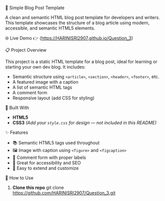 📝 Simple Blog Post Template

A clean and semantic HTML blog post template for developers and writers. This template showcases the structure of a blog article using modern, accessible, and semantic HTML5 elements.

🌐 Live Demo
👉 (https://HARINISRI2907.github.io/Question_3)  

📋 Project Overview

This project is a static HTML template for a blog post, ideal for learning or starting your own dev blog. It includes:
- Semantic structure using `<article>`, `<section>`, `<header>`, `<footer>`, etc.
- A featured image with a caption
- A list of semantic HTML tags
- A comment form
- Responsive layout (add CSS for styling)

🧰 Built With

- **HTML5**
- **CSS3** *(Add your `style.css` for design — not included in this README)*

✨ Features

- 📚 Semantic HTML5 tags used throughout
- 🖼️ Image with caption using `<figure>` and `<figcaption>`
- 📝 Comment form with proper labels
- 🧠 Great for accessibility and SEO
- 🔧 Easy to extend and customize

🚀 How to Use

1. **Clone this repo**
   git clone https://github.com/HARINISRI2907/Question_3.git

